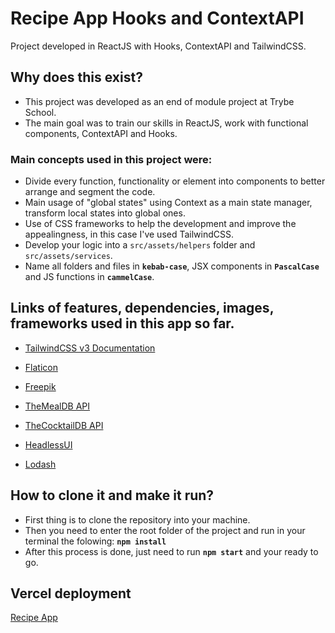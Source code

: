 # Recipe App Hooks and ContextAPI
Project developed in ReactJS with Hooks, ContextAPI and TailwindCSS.

## Why does this exist?
- This project was developed as an end of module project at Trybe School.
- The main goal was to train our skills in ReactJS, work with functional components, ContextAPI and Hooks.

### Main concepts used in this project were:
- Divide every function, functionality or element into components to better arrange and segment the code.
- Main usage of "global states" using Context as a main state manager, transform local states into global ones.
- Use of CSS frameworks to help the development and improve the appealingness, in this case I've used TailwindCSS.
- Develop your logic into a ```src/assets/helpers``` folder and ```src/assets/services```.
- Name all folders and files in __```kebab-case```__, JSX components in __```PascalCase```__ and JS functions in __```cammelCase```__.

## Links of features, dependencies, images, frameworks used in this app so far.
- [TailwindCSS v3 Documentation](https://tailwindcss.com/docs/installation)

- [Flaticon](https://www.flaticon.com/)

- [Freepik](https://www.freepik.com/)

- [TheMealDB API](https://www.themealdb.com/api.php)

- [TheCocktailDB API](https://www.thecocktaildb.com/api.php)

- [HeadlessUI](https://headlessui.dev/)

- [Lodash](https://lodash.com/docs/4.17.15)


## How to clone it and make it run?

- First thing is to clone the repository into your machine.
- Then you need to enter the root folder of the project and run in your terminal the folowing: **```npm install```**
- After this process is done, just need to run **```npm start```** and your ready to go.

## Vercel deployment

[Recipe App](https://recipe-app-osed3czjm-btex88.vercel.app/)
